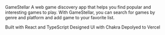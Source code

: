 GameStellar
A web game discovery app that helps you find popular and interesting games to play. With GameStellar, you can search for games by genre and platform and add game to your favorite list.


Built with React and TypeScript
Designed UI with Chakra 
Depolyed to Vercel






